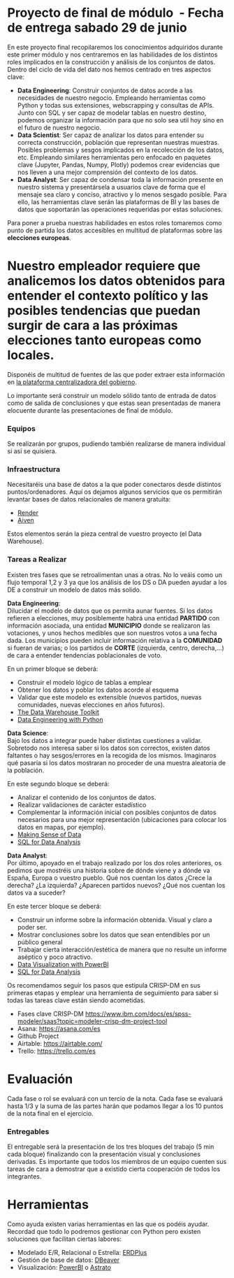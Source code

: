 # Proyecto de final de módulo  - Fecha de entrega sabado 29 de junio

En este proyecto final recopilaremos los conocimientos adquiridos durante este primer módulo y nos centraremos en las habilidades de los distintos roles implicados en la construcción y análisis de los conjuntos de datos. Dentro del ciclo de vida del dato nos hemos centrado en tres aspectos clave:

- **Data Engineering**: Construir conjuntos de datos acorde a las necesidades de nuestro negocio. Empleando herramientas como Python y todas sus extensiones, webscrapping y consultas de APIs. Junto con SQL y ser capaz de modelar tablas en nuestro destino, podemos organizar la información para que no solo sea util hoy sino en el futuro de nuestro negocio.
- **Data Scientist**: Ser capaz de analizar los datos para entender su correcta construcción, población que representan nuestras muestras. Posibles problemas y sesgos implicados en la recolección de los datos, etc. Empleando similares herramientas pero enfocado en paquetes clave (Jupyter, Pandas, Numpy, Plotly) podemos crear evidencias que nos lleven a una mejor comprensión del contexto de los datos.
- **Data Analyst**: Ser capaz de condensar toda la información presente en nuestro sistema y presentársela a usuarios clave de forma que el mensaje sea claro y conciso, atractivo y lo menos sesgado posible. Para ello, las herramientas clave serán las plataformas de BI y las bases de datos que soportarán las operaciones requeridas por estas soluciones.

Para poner a prueba nuestras habilidades en estos roles tomaremos como punto de partida los datos accesibles en multitud de plataformas sobre las **elecciones europeas**.

# **Nuestro empleador requiere que analicemos los datos obtenidos para entender el contexto político y las posibles tendencias que puedan surgir de cara a las próximas elecciones tanto europeas como locales.**

Disponéis de multitud de fuentes de las que poder extraer esta información en [la plataforma centralizadora del gobierno](https://datos.gob.es/es/catalogo?q=elecciones+europeas&sort=score+desc%2C+metadata_created+desc).

Lo importante será construir un modelo sólido tanto de entrada de datos como de salida de conclusiones y que estas sean presentadas de manera elocuente durante las presentaciones de final de módulo.

### Equipos

Se realizarán por grupos, pudiendo también realizarse de manera individual si así se quisiera.

### Infraestructura

Necesitaréis una base de datos a la que poder conectaros desde distintos puntos/ordenadores. Aquí os dejamos algunos servicios que os permitirán levantar bases de datos relacionales de manera gratuita:

- [Render](https://render.com/docs/databases)
- [Aiven](https://aiven.io/)

Estos elementos serán la pieza central de vuestro proyecto (el Data Warehouse).

### Tareas a Realizar

Existen tres fases que se retroalimentan unas a otras. No lo veáis como un flujo temporal 1,2 y 3 ya que los análisis de los DS o DA pueden ayudar a los DE a construir un modelo de datos más solido.

**Data Engineering**:  
Dilucidar el modelo de datos que os permita aunar fuentes. Si los datos refieren a elecciones, muy posiblemente habrá una entidad **PARTIDO** con información asociada, una entidad **MUNICIPIO** donde se realizaron las votaciones, y unos hechos medibles que son nuestros votos a una fecha dada. Los municipios pueden incluir información relativa a la **COMUNIDAD** si fueran de varias; o los partidos de **CORTE** (izquierda, centro, derecha,...) de cara a entender tendencias poblacionales de voto.

En un primer bloque se deberá:

- Construir el modelo lógico de tablas a emplear
- Obtener los datos y poblar los datos acorde al esquema
- Validar que este modelo es extensible (nuevos partidos, nuevas comunidades, nuevas elecciones en años futuros).
- [The Data Warehouse Toolkit](https://learning.oreilly.com/library/view/the-data-warehouse/9781118530801/9781118530801c03.xhtml#c03_level1_2)
- [Data Engineering with Python](https://learning.oreilly.com/library/view/data-engineering-with/9781839214189/)

**Data Science**:  
Bajo los datos a integrar puede haber distintas cuestiones a validar. Sobretodo nos interesa saber si los datos son correctos, existen datos faltantes o hay sesgos/errores en la recogida de los mismos. Imaginaros qué pasaría si los datos mostraran no proceder de una muestra aleatoria de la población.

En este segundo bloque se deberá:

- Analizar el contenido de los conjuntos de datos.
- Realizar validaciones de carácter estadístico
- Complementar la información inicial con posibles conjuntos de datos necesarios para una mejor representación (ubicaciones para colocar los datos en mapas, por ejemplo).
- [Making Sense of Data](https://learning.oreilly.com/library/view/making-sense-of/9780470074718/ch5-sec002.html#ch5-sec002)
- [SQL for Data Analysis](https://learning.oreilly.com/library/view/sql-for-data/9781492088776/)

**Data Analyst**:  
Por último, apoyado en el trabajo realizado por los dos roles anteriores, os pedimos que mostréis una historia sobre de dónde viene y a dónde va España, Europa o vuestro pueblo. Qué nos cuentan los datos ¿Crece la derecha? ¿La izquierda? ¿Aparecen partidos nuevos? ¿Qué nos cuentan los datos va a suceder?

En este tercer bloque se deberá:

- Construir un informe sobre la información obtenida. Visual y claro a poder ser.
- Mostrar conclusiones sobre los datos que sean entendibles por un público general
- Trabajar cierta interacción/estética de manera que no resulte un informe aséptico y poco atractivo.
- [Data Visualization with PowerBI](https://learning.oreilly.com/library/view/data-visualization-with/9781098152772/)
- [SQL for Data Analysis](https://learning.oreilly.com/library/view/sql-for-data/9781492088776/)

Os recomendamos seguir los pasos que estipula CRISP-DM en sus primeras etapas y emplear una herramienta de seguimiento para saber si todas las tareas clave están siendo acometidas.

- Fases clave CRISP-DM https://www.ibm.com/docs/es/spss-modeler/saas?topic=modeler-crisp-dm-project-tool
- Asana: https://asana.com/es
- Github Project
- Airtable: https://airtable.com/
- Trello: https://trello.com/es

# Evaluación

Cada fase o rol se evaluará con un tercio de la nota. Cada fase se evaluará hasta 1/3 y la suma de las partes harán que podamos llegar a los 10 puntos de la nota final en el ejercicio.

### Entregables

El entregable será la presentación de los tres bloques del trabajo (5 min cada bloque) finalizando con la presentación visual y conclusiones derivadas. Es importante que todos los miembros de un equipo cuenten sus tareas de cara a demostrar que a existido cierta cooperación de todos los integrantes.

# Herramientas

Como ayuda existen varias herramientas en las que os podéis ayudar. Recordad que todo lo podremos gestionar con Python pero existen soluciones que facilitan ciertas labores:

- Modelado E/R, Relacional o Estrella: [ERDPlus](https://erdplus.com/)
- Gestión de base de datos: [DBeaver](https://dbeaver.io/)
- Visualización: [PowerBI](https://powerbi.microsoft.com/es-es/desktop/) o [Astrato](https://astrato.io/)
